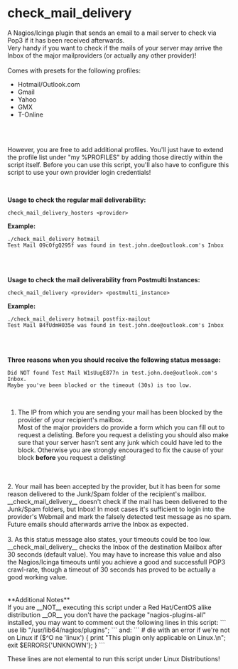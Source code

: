 # check_mail_delivery
A Nagios/Icinga plugin that sends an email to a mail server to check via Pop3 if it has been received afterwards.<br>
Very handy if you want to check if the mails of your server may arrive the Inbox of the major mailproviders (or actually any other provider)!
<br>
<br>
Comes with presets for the following profiles:
- Hotmail/Outlook.com
- Gmail
- Yahoo
- GMX
- T-Online
<br>
<br>

However, you are free to add additional profiles. You'll just have to extend the profile list under "my %PROFILES" by adding those directly within the script itself. Before you can use this script, you'll also have to configure this script to use your own provider login credentials!

<br>

**Usage to check the regular mail deliverability:**
```
check_mail_delivery_hosters <provider>
```
**Example:**

```
./check_mail_delivery hotmail
Test Mail O9cOfgQ295f was found in test.john.doe@outlook.com's Inbox
```
<br>
<br>

**Usage to check the mail deliverability from Postmulti Instances:**
```
check_mail_delivery <provider> <postmulti_instance>
```
**Example:**
```
./check_mail_delivery hotmail postfix-mailout
Test Mail B4fUdmH035e was found in test.john.doe@outlook.com's Inbox
```
<br>
<br>

**Three reasons when you should receive the following status message:**
```
Did NOT found Test Mail W1sUugE877n in test.john.doe@outlook.com's Inbox.
Maybe you've been blocked or the timeout (30s) is too low.
```
<br>


1. The IP from which you are sending your mail has been blocked by the provider of your recipient's mailbox.
<br>Most of the major providers do provide a form which you can fill out to request a delisting. Before you request a delisting you should also make sure that your server hasn't sent any junk which could have led to the block. Otherwise you are strongly encouraged to fix the cause of your block __before__ you request a delisting!
<br>
<br>
2. Your mail has been accepted by the provider, but it has been for some reason delivered to the Junk/Spam folder of the recipient's mailbox. __check_mail_delivery__ doesn't check if the mail has been delivered to the Junk/Spam folders, but Inbox! In most cases it's sufficient to login into the provider's Webmail and mark the falsely detected test message as no spam. Future emails should afterwards arrive the Inbox as expected.
<br>
<br>
3. As this status message also states, your timeouts could be too low. __check_mail_delivery__ checks the Inbox of the destination Mailbox after 30 seconds (default value). You may have to increase this value and also the Nagios/Icinga timeouts until you achieve a good and successfull POP3 crawl-rate, though a timeout of 30 seconds has proved to be actually a good working value.

<br>
<br>
<br>
**Additional Notes**
<br>
If you are __NOT__ executing this script under a Red Hat/CentOS alike distribution __OR__ you don't have the package "nagios-plugins-all" installed, you may want to comment out the following lines in this script:
```
use lib "/usr/lib64/nagios/plugins";
```
and:
```
# die with an error if we're not on Linux
if ($^O ne 'linux') {
    print "This plugin only applicable on Linux.\n";
    exit $ERRORS{'UNKNOWN'};
}
```

These lines are not elemental to run this script under Linux Distributions!


